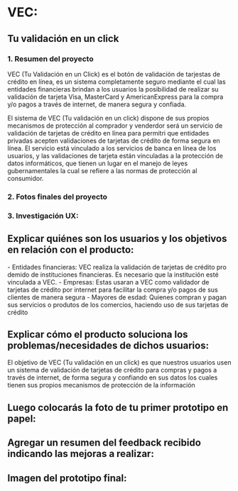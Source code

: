 # VEC:
## Tu validación en un click

### 1. Resumen del proyecto
   <p> VEC (Tu Validación en un Click) es el botón de validación de tarjestas de crédito en línea, es un sistema
     completamente seguro mediante el cual las entidades financieras brindan a los usuarios la posibilidad de
     realizar su validación de tarjeta Visa, MasterCard y AmericanExpress para la compra y/o pagos a través de 
     internet, de manera segura y confiada. </p>
      
   <p> El sistema de VEC (Tu validación en un click) dispone de sus propios mecanismos de protección al comprador 
     y venderdor será un servicio de validación de tarjetas de crédito en línea para permitri que entidades
     privadas acepten validaciones de tarjetas de crédito de forma segura en línea. El servicio está vinculado a 
     los servicios de banca en línea de los usuarios, y las validaciones de tarjeta están vinculadas a la protección 
     de datos informáticos, que tienen un lugar en el manejo de leyes gubernamentales la cual se refiere a las normas
     de protección al consumidor. </p>

### 2. Fotos finales del proyecto

### 3. Investigación UX:
 <h2> Explicar quiénes son los usuarios y los objetivos en relación con el producto:</h2>
  - Entidades financieras: VEC realiza la validación de tarjetas de crédito pro demido de instituciones financieras. Es necesario que la institución esté vinculada a VEC.
  - Empresas: Estas usaran a VEC como validador de tarjetas de crédito por internet para facilitar la compra y/o pagos de sus clientes de manera segura
  - Mayores de esdad: Quienes compran y pagan sus servicios o produtos de los comercios, haciendo uso de sus tarjetas de crédito 

 <h2> Explicar cómo el producto soluciona los problemas/necesidades de dichos usuarios:</h2>
    El objetivo de VEC (Tu validación en un click) es que nuestros usuarios usen un sistema de validación de tarjetas de crédito para compras y pagos a través de internet, de forma segura y confiando en sus datos los cuales tienen sus propios mecanismos de protección de  la información  
  
 <h2> Luego colocarás la foto de tu primer prototipo en papel: </h2>

 <h2> Agregar un resumen del feedback recibido indicando las mejoras a realizar: </h2>

 <h2> Imagen del prototipo final: </h2>



